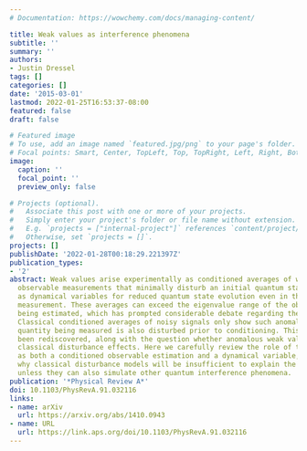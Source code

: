 ```yaml
---
# Documentation: https://wowchemy.com/docs/managing-content/

title: Weak values as interference phenomena
subtitle: ''
summary: ''
authors:
- Justin Dressel
tags: []
categories: []
date: '2015-03-01'
lastmod: 2022-01-25T16:53:37-08:00
featured: false
draft: false

# Featured image
# To use, add an image named `featured.jpg/png` to your page's folder.
# Focal points: Smart, Center, TopLeft, Top, TopRight, Left, Right, BottomLeft, Bottom, BottomRight.
image:
  caption: ''
  focal_point: ''
  preview_only: false

# Projects (optional).
#   Associate this post with one or more of your projects.
#   Simply enter your project's folder or file name without extension.
#   E.g. `projects = ["internal-project"]` references `content/project/deep-learning/index.md`.
#   Otherwise, set `projects = []`.
projects: []
publishDate: '2022-01-28T00:18:29.221397Z'
publication_types:
- '2'
abstract: Weak values arise experimentally as conditioned averages of weak (noisy)
  observable measurements that minimally disturb an initial quantum state, and also
  as dynamical variables for reduced quantum state evolution even in the absence of
  measurement. These averages can exceed the eigenvalue range of the observable ostensibly
  being estimated, which has prompted considerable debate regarding their interpretation.
  Classical conditioned averages of noisy signals only show such anomalies if the
  quantity being measured is also disturbed prior to conditioning. This fact has recently
  been rediscovered, along with the question whether anomalous weak values are merely
  classical disturbance effects. Here we carefully review the role of the weak value
  as both a conditioned observable estimation and a dynamical variable, and clarify
  why classical disturbance models will be insufficient to explain the weak value
  unless they can also simulate other quantum interference phenomena.
publication: '*Physical Review A*'
doi: 10.1103/PhysRevA.91.032116
links:
- name: arXiv
  url: https://arxiv.org/abs/1410.0943
- name: URL
  url: https://link.aps.org/doi/10.1103/PhysRevA.91.032116
---
```

